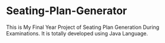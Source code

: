 # Seating-Plan-Generator

This is My Final Year Project of Seating Plan Generation During Examinations. It is totally developed using Java Language.












































